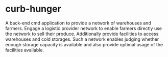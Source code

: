 # curb-hunger
A back-end cmd application to provide a network of warehouses and farmers. 
Engage a logistic provider network to enable farmers directly use the network to sell their produce. Additionally provide facilities to access warehouses and cold storages. Such a network enables judging whether enough storage capacity is available and also provide optimal usage of the facilities available. 
